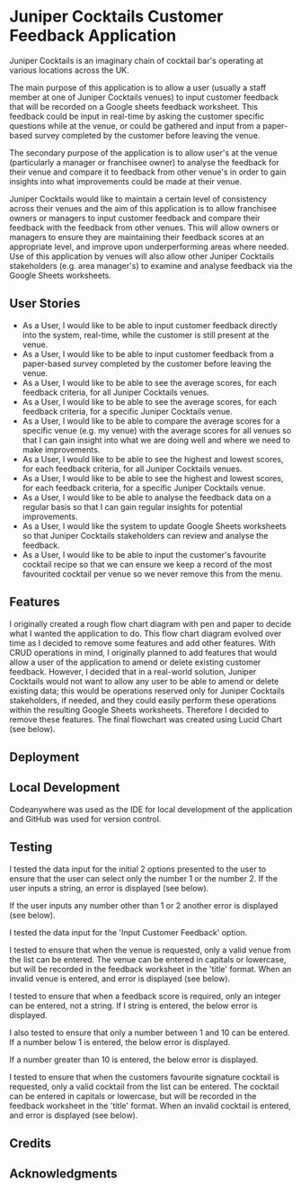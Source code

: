 # Juniper Cocktails Customer Feedback Application

Juniper Cocktails is an imaginary chain of cocktail bar's operating at various locations across the UK.

The main purpose of this application is to allow a user (usually a staff member at one of Juniper Cocktails venues) to input customer feedback that will be recorded on a Google sheets feedback worksheet.  This feedback could be input in real-time by asking the customer specific questions while at the venue, or could be gathered and input from a paper-based survey completed by the customer before leaving the venue.

The secondary purpose of the application is to allow user's at the venue (particularly a manager or franchisee owner) to analyse the feedback for their venue and compare it to feedback from other venue's in order to gain insights into what improvements could be made at their venue.

Juniper Cocktails would like to maintain a certain level of consistency across their venues and the aim of this application is to allow franchisee owners or managers to input customer feedback and compare their feedback with the feedback from other venues.  This will allow owners or managers to ensure they are maintaining their feedback scores at an appropriate level, and improve upon underperforming areas where needed.  Use of this application by venues will also allow other Juniper Cocktails stakeholders (e.g. area manager's) to examine and analyse feedback via the Google Sheets worksheets.


## User Stories

* As a User, I would like to be able to input customer feedback directly into the system, real-time, while the customer is still present at the venue.
* As a User, I would like to be able to input customer feedback from a paper-based survey completed by the customer before leaving the venue.
* As a User, I would like to be able to see the average scores, for each feedback criteria, for all Juniper Cocktails venues.
* As a User, I would like to be able to see the average scores, for each feedback criteria, for a specific Juniper Cocktails venue.
* As a User, I would like to be able to compare the average scores for a specific venue (e.g. my venue) with the average scores for all venues so that I can gain insight into what we are doing well and where we need to make improvements.
* As a User, I would like to be able to see the highest and lowest scores, for each feedback criteria, for all Juniper Cocktails venues.
* As a User, I would like to be able to see the highest and lowest scores, for each feedback criteria, for a specific Juniper Cocktails venue.
* As a User, I would like to be able to analyse the feedback data on a regular basis so that I can gain regular insights for potential improvements.
* As a User, I would like the system to update Google Sheets worksheets so that Juniper Cocktails stakeholders can review and analyse the feedback.
* As a User, I would like to be able to input the customer's favourite cocktail recipe so that we can ensure we keep a record of the most favourited cocktail per venue so we never remove this from the menu.


## Features

I originally created a rough flow chart diagram with pen and paper to decide what I wanted the application to do.  This flow chart diagram evolved over time as I decided to remove some features and add other features.  With CRUD operations in mind, I originally planned to add features that would allow a user of the application to amend or delete existing customer feedback.  However, I decided that in a real-world solution, Juniper Cocktails would not want to allow any user to be able to amend or delete existing data; this would be operations reserved only for Juniper Cocktails stakeholders, if needed, and they could easily perform these operations within the resulting Google Sheets worksheets.  Therefore I decided to remove these features.  The final flowchart was created using Lucid Chart (see below).

## Deployment

## Local Development
Codeanywhere was used as the IDE for local development of the application and GitHub was used for version control.

## Testing

I tested the data input for the initial 2 options presented to the user to ensure that the user can select only the number 1 or the number 2.  If the user inputs a string, an error is displayed (see below).

If the user inputs any number other than 1 or 2 another error is displayed (see below).

I tested the data input for the 'Input Customer Feedback' option.  

I tested to ensure that when the venue is requested, only a valid venue from the list can be entered.  The venue can be entered in capitals or lowercase, but will be recorded in the feedback worksheet in the 'title' format.  When an invalid venue is entered, and error is displayed (see below).

I tested to ensure that when a feedback score is required, only an integer can be entered, not a string.  If I string is entered, the below error is displayed.

I also tested to ensure that only a number between 1 and 10 can be entered.  If a number below 1 is entered, the below error is displayed.

If a number greater than 10 is entered, the below error is displayed.

I tested to ensure that when the customers favourite signature cocktail is requested, only a valid cocktail from the list can be entered.  The cocktail can be entered in capitals or lowercase, but will be recorded in the feedback worksheet in the 'title' format.  When an invalid cocktail is entered, and error is displayed (see below).


## Credits

## Acknowledgments
